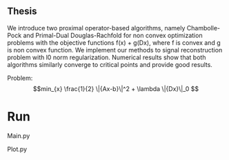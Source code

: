 ## Thesis

We introduce two proximal operator-based algorithms, namely Chambolle-Pock and Primal-Dual Douglas-Rachfold for non convex optimization problems with the objective functions f(x) + g(Dx), where f is convex and g is non convex function. We implement our methods to signal reconstruction problem with l0 norm regularization. Numerical results show that both algorithms similarly converge to critical points and provide good results.

Problem: 
$$min_{x} \frac{1}{2} \|{Ax-b}\|^2 + \lambda \|{Dx}\|_0 $$

# Run

Main.py

Plot.py
